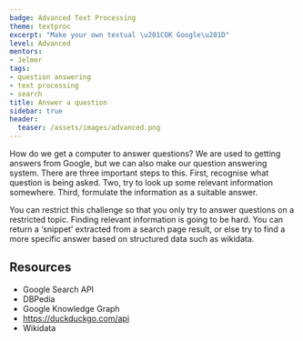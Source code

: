 ```yaml
---
badge: Advanced Text Processing
theme: textproc
excerpt: "Make your own textual \u201COK Google\u201D"
level: Advanced
mentors:
- Jelmer
tags:
- question answering
- text processing
- search
title: Answer a question
sidebar: true
header:
  teaser: /assets/images/advanced.png
---
```

How do we get a computer to answer questions? We are used to getting answers from Google, but we can also make our question answering system. There are three important steps to this. First, recognise what question is being asked. Two, try to look up some relevant information somewhere. Third, formulate the information as a suitable answer.

You can restrict this challenge so that you only try to answer questions on a restricted topic.
Finding relevant information is going to be hard. You can return a ‘snippet’ extracted from a search page result, or else try to find a more specific answer based on structured data such as wikidata.

 

## Resources
* Google Search API
* DBPedia
* Google Knowledge Graph
* <a href="https://duckduckgo.com/api" rel="noopener">https://duckduckgo.com/api</a> 
* Wikidata

